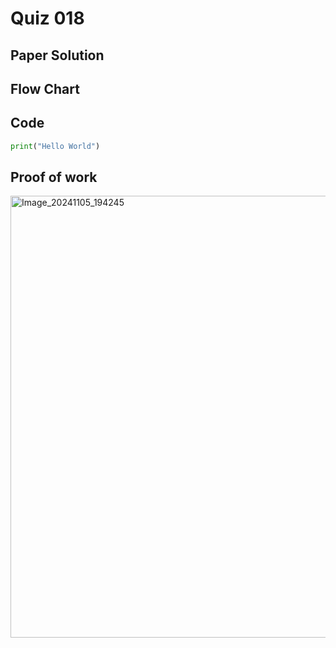 # Quiz 018

## Paper Solution

## Flow Chart
## Code
```.py
print("Hello World")
```
## Proof of work
<img width="707" alt="Image_20241105_194245" src="https://github.com/user-attachments/assets/14fcf209-adeb-45b4-b3a2-1a3ad8296781">
